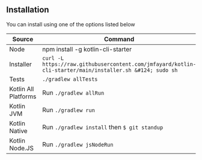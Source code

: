## Installation

You can install using one of the options listed below

| Source               | Command                                                                                                  |
|----------------------|----------------------------------------------------------------------------------------------------------|
| Node                 | npm install -g kotlin-cli-starter                                                                        |
| Installer            | `curl -L https://raw.githubusercontent.com/jmfayard/kotlin-cli-starter/main/installer.sh &#124; sudo sh` |
| Tests                | `./gradlew allTests`                                                                                     |
| Kotlin All Platforms | Run `./gradlew allRun`                                                                                   |
| Kotlin JVM           | Run `./gradlew run`                                                                                      |
| Kotlin Native        | Run `./gradlew install` then `$ git standup`                                                             |
| Kotlin Node.JS       | Run `./gradlew jsNodeRun`                                                                                |
